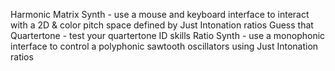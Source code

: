 Harmonic Matrix Synth - use a mouse and keyboard interface to interact with a 2D & color pitch space defined by Just Intonation ratios
Guess that Quartertone - test your quartertone ID skills
Ratio Synth - use a monophonic interface to control a polyphonic sawtooth oscillators using Just Intonation ratios
